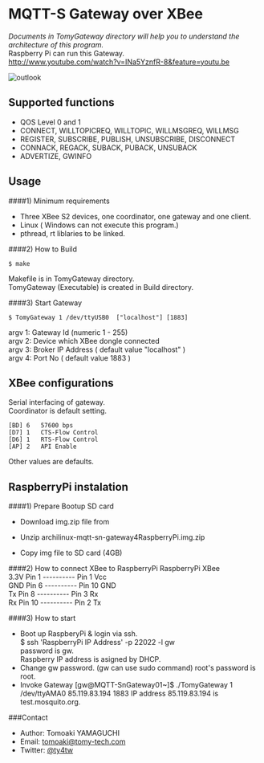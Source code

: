 MQTT-S Gateway over XBee 
======
 
  _Documents in TomyGateway directory will help you to understand the architecture of this program._     
  Raspberry Pi can run this Gateway.  
  http://www.youtube.com/watch?v=INa5YznfR-8&feature=youtu.be    
  
  ![outlook](https://github.com/TomoakiYAMAGUCHI/MQTT-S-Gateway/blob/master/TomyGateway/documents/MQTT-S_outlook.PNG?raw=true)
  
Supported functions
-------------------

*  QOS Level 0 and 1
*  CONNECT, WILLTOPICREQ, WILLTOPIC, WILLMSGREQ, WILLMSG
*  REGISTER, SUBSCRIBE, PUBLISH, UNSUBSCRIBE, DISCONNECT 
*  CONNACK, REGACK, SUBACK, PUBACK, UNSUBACK
*  ADVERTIZE, GWINFO 

Usage
------
####1) Minimum requirements
*  Three XBee S2 devices,  one coordinator, one gateway and one client.
*  Linux  ( Windows can not execute this program.)
*  pthread, rt liblaries to be linked.

####2) How to Build

    $ make
    
  Makefile is in TomyGateway directory.  
  TomyGateway (Executable) is created in Build directory.
    
####3)  Start Gateway  
    
    $ TomyGateway 1 /dev/ttyUSB0  ["localhost"] [1883]
    
  argv 1: Gateway Id (numeric 1 - 255)  
  argv 2: Device which XBee dongle connected  
  argv 3: Broker IP Address ( default value "localhost" )  
  argv 4: Port No  ( default value 1883 )  
         
XBee configurations
----------------------
  Serial interfacing  of gateway.  
  Coordinator is default setting.
  
    [BD] 6   57600 bps
    [D7] 1   CTS-Flow Control
    [D6] 1   RTS-Flow Control
    [AP] 2   API Enable

  Other values are defaults.
  
RaspberryPi instalation
----------------------
####1)  Prepare Bootup SD card  
*  Download img.zip file from    
   
*  Unzip archilinux-mqtt-sn-gateway4RaspberryPi.img.zip  
*  Copy img file to SD card (4GB)  

####2)  How to connect XBee to RaspberryPi
        RaspberryPi           XBee   
        3.3V  Pin 1  ----------  Pin 1  Vcc   
        GND   Pin 6  ----------  Pin 10 GND    
        Tx    Pin 8  ----------  Pin 3  Rx    
        Rx    Pin 10 ----------  Pin 2  Tx    

####3)  How to start 

*  Boot up RaspberyPi & login via ssh.  
    $ ssh 'RaspberryPi IP Address' -p 22022 -l gw  
      	password is gw.  
      	Raspberry IP address is asigned by DHCP.  
*  Change gw password. (gw can use sudo command) 
      	root's password is root.
*  Invoke Gateway 
    [gw@MQTT-SnGateway01~]$ ./TomyGateway 1 /dev/ttyAMA0 85.119.83.194 1883
    	IP address 85.119.83.194 is test.mosquito.org.

  
  
  
###Contact


* Author:    Tomoaki YAMAGUCHI
* Email:     tomoaki@tomy-tech.com
* Twitter:   [@ty4tw]

[@ty4tw]:     http://twitter.com/ty4tw

